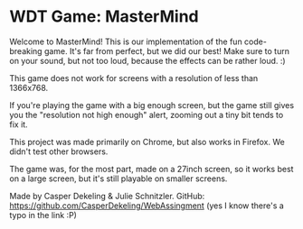 # WDT Game: MasterMind
Welcome to MasterMind!
This is our implementation of the fun code-breaking game.
It's far from perfect, but we did our best!
Make sure to turn on your sound, but not too loud, because the effects can be rather loud. :)

This game does not work for screens with a resolution of less than 1366x768.

If you're playing the game with a big enough screen, but the game still gives you the "resolution not high enough" alert, 
zooming out a tiny bit tends to fix it.

This project was made primarily on Chrome, but also works in Firefox. We didn't test other browsers.

The game was, for the most part, made on a 27inch screen, so it works best on a large screen, but it's still playable on smaller screens.

Made by Casper Dekeling & Julie Schnitzler.
GitHub: https://github.com/CasperDekeling/WebAssingment (yes I know there's a typo in the link :P)
